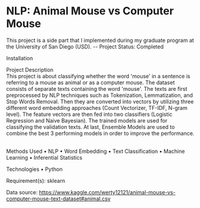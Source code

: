 # NLP: Animal Mouse vs Computer Mouse
This project is a side part that I implemented during my graduate program at the University of San Diego (USD). 
-- Project Status: Completed

Installation<br>

  
Project Description<br>
This project is about classifying whether the word 'mouse' in a sentence is referring to a mouse as animal or as a computer mouse. The dataset consists of separate texts containing the word 'mouse'. The texts are first preprocessed by NLP techniques such as Tokenization, Lemmatization, and Stop Words Removal. Then they are converted into vectors by utilizing three different word embedding approaches (Count Vectorizer, TF-IDF, N-gram level). The feature vectors are then fed into two classifiers (Logistic Regression and Naive Bayesian). The trained models are used for classifying the validation texts. At last, Ensemble Models are used to combine the best 3 performing models in order to improve the performance.

<br>
Methods Used
•	NLP
•	Word Embedding
•	Text Classification
•	Machine Learning
•	Inferential Statistics
<br>

Technologies
•	Python
<br>

Requirement(s): sklearn
<br>

Data source: https://www.kaggle.com/werty12121/animal-mouse-vs-computer-mouse-text-dataset#animal.csv


